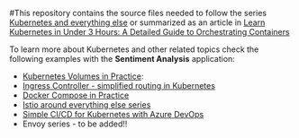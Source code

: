 #This repository contains the source files needed to follow the series [Kubernetes and everything else](https://rinormaloku.com/series/kubernetes-and-everything-else/) or summarized as an article in [Learn Kubernetes in Under 3 Hours: A Detailed Guide to Orchestrating Containers](https://medium.freecodecamp.org/learn-kubernetes-in-under-3-hours-a-detailed-guide-to-orchestrating-containers-114ff420e882)

To learn more about Kubernetes and other related topics check the following examples with the **Sentiment Analysis** application:

* [Kubernetes Volumes in Practice](https://rinormaloku.com/kubernetes-volumes-in-practice/):
* [Ingress Controller - simplified routing in Kubernetes](https://www.orange-networks.com/blogs/210-ingress-controller-simplified-routing-in-kubernetes)
* [Docker Compose in Practice](https://github.com/rinormaloku/k8s-mastery/tree/docker-compose)
* [Istio around everything else series](https://rinormaloku.com/series/istio-around-everything-else/)
* [Simple CI/CD for Kubernetes with Azure DevOps](https://www.orange-networks.com/blogs/224-azure-devops-ci-cd-pipeline-to-deploy-to-kubernetes)
* Envoy series - to be added!!
